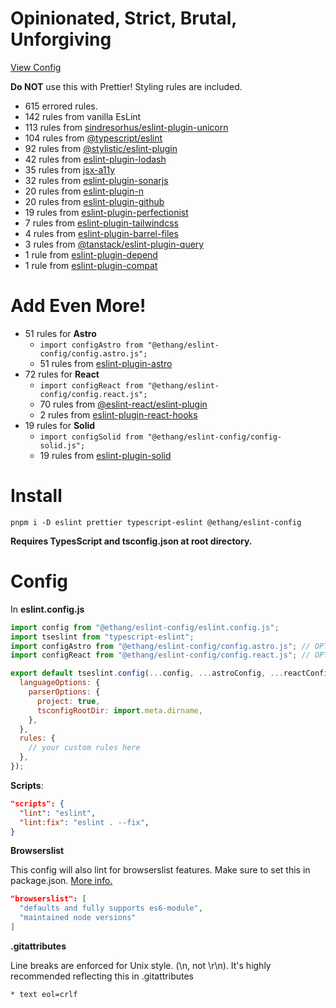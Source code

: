 # Opinionated, Strict, Brutal, Unforgiving

[View Config](https://eslint-config-ethang.pages.dev/rules)

**Do NOT** use this with Prettier! Styling rules are included.

* 615 errored rules.
* 142 rules from vanilla EsLint
* 113 rules from [sindresorhus/eslint-plugin-unicorn](https://github.com/sindresorhus/eslint-plugin-unicorn)
* 104 rules from [@typescript/eslint](https://github.com/typescript-eslint/typescript-eslint)
* 92 rules from [@stylistic/eslint-plugin](https://eslint.style/)
* 42 rules from [eslint-plugin-lodash](https://github.com/wix-incubator/eslint-plugin-lodash)
* 35 rules from [jsx-a11y](https://github.com/jsx-eslint/eslint-plugin-jsx-a11y)
* 32 rules from [eslint-plugin-sonarjs](https://github.com/SonarSource/eslint-plugin-sonarjs)
* 20 rules from [eslint-plugin-n](https://github.com/eslint-community/eslint-plugin-n/tree/67bbfdf3c6862dcbfe455a4afbd83fa60f9d1ea4)
* 20 rules from [eslint-plugin-github](https://github.com/github/eslint-plugin-github)
* 19 rules from [eslint-plugin-perfectionist](https://github.com/azat-io/eslint-plugin-perfectionist)
* 7 rules from [eslint-plugin-tailwindcss](https://github.com/francoismassart/eslint-plugin-tailwindcss)
* 4 rules from [eslint-plugin-barrel-files](https://github.com/thepassle/eslint-plugin-barrel-files)
* 3 rules from [@tanstack/eslint-plugin-query](https://tanstack.com/query/latest/docs/eslint/eslint-plugin-query)
* 1 rule from [eslint-plugin-depend](https://github.com/es-tooling/eslint-plugin-depend/tree/main)
* 1 rule from [eslint-plugin-compat](https://github.com/amilajack/eslint-plugin-compat)

# Add Even More!
* 51 rules for **Astro**
  * `import configAstro from "@ethang/eslint-config/config.astro.js";`
  * 51 rules from [eslint-plugin-astro](https://github.com/ota-meshi/eslint-plugin-astro)
* 72 rules for **React**
  * `import configReact from "@ethang/eslint-config/config.react.js";`
  * 70 rules from [@eslint-react/eslint-plugin](https://eslint-react.xyz/)
  * 2 rules from [eslint-plugin-react-hooks](https://github.com/facebook/react/tree/main/packages/eslint-plugin-react-hooks)
* 19 rules for **Solid**
  * `import configSolid from "@ethang/eslint-config/config-solid.js";`
  * 19 rules from [eslint-plugin-solid](https://github.com/solidjs-community/eslint-plugin-solid)

# Install

`pnpm i -D eslint prettier typescript-eslint @ethang/eslint-config`

**Requires TypesScript and tsconfig.json at root directory.**

# Config

In **eslint.config.js**

```js
import config from "@ethang/eslint-config/eslint.config.js";
import tseslint from "typescript-eslint";
import configAstro from "@ethang/eslint-config/config.astro.js"; // OPTIONAL
import configReact from "@ethang/eslint-config/config.react.js"; // OPTIONAL

export default tseslint.config(...config, ...astroConfig, ...reactConfig, {
  languageOptions: {
    parserOptions: {
      project: true,
      tsconfigRootDir: import.meta.dirname,
    },
  },
  rules: {
    // your custom rules here
  },
});
```

**Scripts**:

```json
"scripts": {
  "lint": "eslint",
  "lint:fix": "eslint . --fix",
}
```

**Browserslist**

This config will also lint for browserslist features. Make sure to set this in package.json. [More info.](https://github.com/browserslist/browserslist)

```json
"browserslist": [
  "defaults and fully supports es6-module",
  "maintained node versions"
]
```

**.gitattributes**

Line breaks are enforced for Unix style. (\n, not \r\n). It's highly recommended reflecting this in .gitattributes

```githubexpressionlanguage
* text eol=crlf
```
